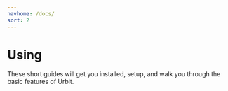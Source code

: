 ```yaml
---
navhome: /docs/
sort: 2
---
```


# Using

These short guides will get you installed, setup, and walk you through the basic features of Urbit.

<list/>
